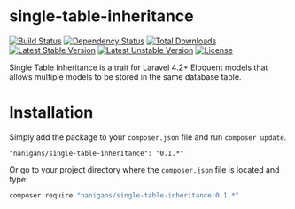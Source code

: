 single-table-inheritance
========================


[![Build Status](https://travis-ci.org/nanigans/single-table-inheritance.png?branch=master)](https://travis-ci.org/nanigans/single-table-inheritance)
[![Dependency Status](https://www.versioneye.com/php/nanigans/single-table-inheritance/0.1.0/badge.svg)](https://www.versioneye.com/php/nanigans:single-table-inheritance/0.1.0)
[![Total Downloads](https://poser.pugx.org/nanigans/single-table-inheritance/downloads.svg)](https://packagist.org/packages/nanigans/single-table-inheritance)
[![Latest Stable Version](https://poser.pugx.org/nanigans/single-table-inheritance/v/stable.svg)](https://packagist.org/packages/nanigans/single-table-inheritance)
[![Latest Unstable Version](https://poser.pugx.org/wnanigans/single-table-inheritance/v/unstable.svg)](https://packagist.org/packages/nanigans/single-table-inheritance)
[![License](https://poser.pugx.org/nanigans/single-table-inheritance/license.svg)](https://packagist.org/packages/nanigans/single-table-inheritance)

Single Table Inheritance is a trait for Laravel 4.2+ Eloquent models that allows multiple models to be stored in the same database table.



# Installation
Simply add the package to your `composer.json` file and run `composer update`.

```
"nanigans/single-table-inheritance": "0.1.*"
```

Or go to your project directory where the `composer.json` file is located and type:

```sh
composer require "nanigans/single-table-inheritance:0.1.*"
```
